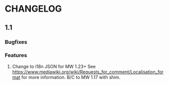 # CHANGELOG

## 1.1

### Bugfixes


### Features

1. Change to i18n JSON for MW 1.23+ See https://www.mediawiki.org/wiki/Requests_for_comment/Localisation_format for more information. B/C to MW 1.17 with shim.
